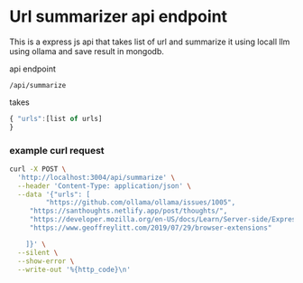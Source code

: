 # Url summarizer api endpoint 

This is a express js api that takes list of url and summarize it using locall llm using ollama and save result in mongodb.

api endpoint 

```
/api/summarize
```
takes 

```js
{ "urls":[list of urls] 
}
```
### example curl request 

```bash 
curl -X POST \
  'http://localhost:3004/api/summarize' \
  --header 'Content-Type: application/json' \
  --data '{"urls": [
         "https://github.com/ollama/ollama/issues/1005",
	 "https://santhoughts.netlify.app/post/thoughts/",
	 "https://developer.mozilla.org/en-US/docs/Learn/Server-side/Express_Nodejs/mongoose",
	 "https://www.geoffreylitt.com/2019/07/29/browser-extensions"

    ]}' \
  --silent \
  --show-error \
  --write-out '%{http_code}\n'
```

